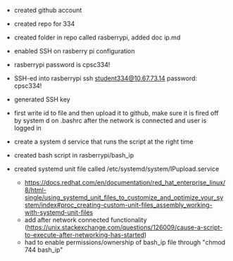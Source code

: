 - created github account
- created repo for 334
- created folder in repo called rasberrypi, added doc ip.md
- enabled SSH on rasberry pi configuration
- rasberrypi password is cpsc334!
- SSH-ed into rasberrypi
ssh student334@10.67.73.14
password: cpsc334!
- generated SSH key


- first write id to file and then upload it to github, make sure it is fired off by system d on .bashrc after the network is connected and user is logged in
- create a system d service that runs the script at the right time
- created bash script in rasberrypi/bash_ip


- created systemd unit file called /etc/systemd/system/IPupload.service
    - https://docs.redhat.com/en/documentation/red_hat_enterprise_linux/8/html-single/using_systemd_unit_files_to_customize_and_optimize_your_system/index#proc_creating-custom-unit-files_assembly_working-with-systemd-unit-files
    - add after network connected functionality (https://unix.stackexchange.com/questions/126009/cause-a-script-to-execute-after-networking-has-started)
    - had to enable permissions/ownership of bash_ip file through "chmod 744 bash_ip"

